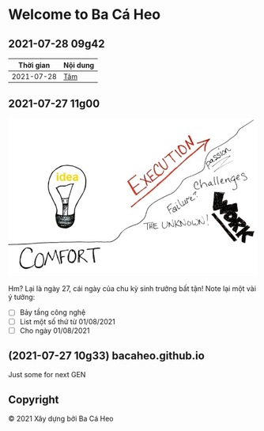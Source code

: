 # Welcome to Ba Cá Heo

## 2021-07-28 09g42

Thời gian | Nội dung
----------|---------
2021-07-28 | [Tâm](2021-07-28_Tam)

## 2021-07-27 11g00
<img src="./img/2021-07-27_001-idea.jpg?raw=true" width="512">

Hm? Lại là ngày 27, cái ngày của chu kỳ sinh trưởng bất tận!
Note lại một vài ý tưởng:
- [ ] Bảy tầng công nghệ
- [ ] List một số thứ từ 01/08/2021
- [ ] Cho ngày 01/08/2021

## (2021-07-27 10g33) bacaheo.github.io
Just some for next GEN

## Copyright
© 2021 Xây dựng bởi Ba Cá Heo
